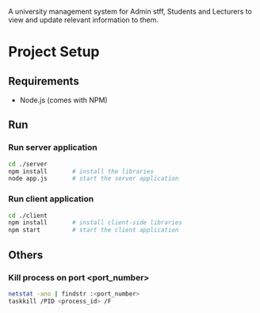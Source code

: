 A university management system for Admin stff, Students and Lecturers to view and update relevant information to them. 

# Project Setup

## Requirements
- Node.js (comes with NPM)

## Run
### Run server application 
```bash
cd ./server
npm install       # install the libraries 
node app.js       # start the server application
```

### Run client application 
```bash
cd ./client
npm install       # install client-side libraries
npm start         # start the client application
```

## Others
### Kill process on port <port_number> 
```bash
netstat -ano | findstr :<port_number>
taskkill /PID <process_id> /F
```



